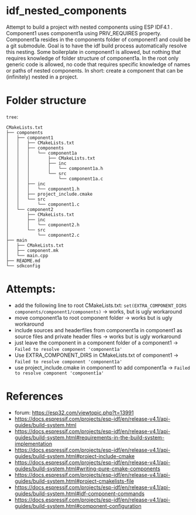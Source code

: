 # idf_nested_components
Attempt to build a project with nested components using ESP IDF4.1 .
Component1 uses component1a using PRIV_REQUIRES property.
Component1a resides in the components folder of component1 and could be a git submodule.
Goal is to have the idf build process automatically resolve this nesting.
Some boilerplate in component1 is allowed, but nothing that requires knowledge of folder structure of component1a.
In the root only generic code is allowed, no code that requires specific knowledge of names or paths of nested components.
In short: create a component that can be (infinitely) nested in a project.

# Folder structure

`tree`:

```
CMakeLists.txt
├── components
│   ├── component1
│   │   ├── CMakeLists.txt
│   │   ├── components
│   │   │   └── component1a
│   │   │       ├── CMakeLists.txt
│   │   │       ├── inc
│   │   │       │   └── component1a.h
│   │   │       └── src
│   │   │           └── component1a.c
│   │   ├── inc
│   │   │   └── component1.h
│   │   ├── project_include.cmake
│   │   └── src
│   │       └── component1.c
│   └── component2
│       ├── CMakeLists.txt
│       ├── inc
│       │   └── component2.h
│       └── src
│           └── component2.c
├── main
│   ├── CMakeLists.txt
│   ├── component.mk
│   └── main.cpp
├── README.md
└── sdkconfig
```

# Attempts:
* add the following line to root CMakeLists.txt: `set(EXTRA_COMPONENT_DIRS components/component1/components)` -> works, but is ugly workaround
* move component1a to root component folder -> works but is ugly workaround
* include sources and headerfiles from component1a in component1 as source files and private header files -> works but is ugly workaround
* just leave the component in a component folder of a component1 -> `Failed to resolve component 'component1a'`
* Use EXTRA_COMPONENT_DIRS in CMakeLists.txt of component1 -> `Failed to resolve component 'component1a'`
* use project_include.cmake in component1 to add component1a -> `Failed to resolve component 'component1a'`

# References
* forum: https://esp32.com/viewtopic.php?t=13991
* https://docs.espressif.com/projects/esp-idf/en/release-v4.1/api-guides/build-system.html
* https://docs.espressif.com/projects/esp-idf/en/release-v4.1/api-guides/build-system.html#requirements-in-the-build-system-implementation
* https://docs.espressif.com/projects/esp-idf/en/release-v4.1/api-guides/build-system.html#project-include-cmake
* https://docs.espressif.com/projects/esp-idf/en/release-v4.1/api-guides/build-system.html#writing-pure-cmake-components
* https://docs.espressif.com/projects/esp-idf/en/release-v4.1/api-guides/build-system.html#project-cmakelists-file
* https://docs.espressif.com/projects/esp-idf/en/release-v4.1/api-guides/build-system.html#idf-component-commands
* https://docs.espressif.com/projects/esp-idf/en/release-v4.1/api-guides/build-system.html#component-configuration
